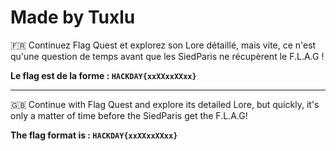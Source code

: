 # Made by Tuxlu

🇫🇷 Continuez Flag Quest et explorez son Lore détaillé, mais vite, ce n'est qu'une question de temps avant que les SiedParis ne récupèrent le F.L.A.G !


**Le flag est de la forme : `HACKDAY{xxXXxxXXxx}`**


--------------------------------------------------------------------------------------------------------------

🇬🇧 Continue with Flag Quest and explore its detailed Lore, but quickly, it's only a matter of time before the SiedParis get the F.L.A.G!

**The flag format is : `HACKDAY{xxXXxxXXxx}`**
